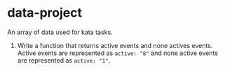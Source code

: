# data-project

An array of data used for kata tasks.

1. Write a function that returns active events and none actives events. Active events are represented as `active: "8"` and none active events are represented as `active: "1"`.
